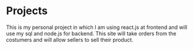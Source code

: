 # Projects
This is my personal project in which I am using react.js at frontend and will use my sql and node.js for backend. 
This site will take orders from the costumers and will allow sellers to sell their product.
